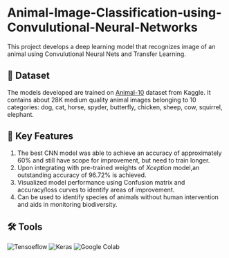 # Animal-Image-Classification-using-Convulutional-Neural-Networks
This project develops a deep learning model that recognizes image of an animal using Convulutional Neural Nets and Transfer Learning.
## 📁 Dataset
The models developed are trained on [Animal-10](https://www.kaggle.com/datasets/alessiocorrado99/animals10) dataset from Kaggle. It contains about 28K medium quality animal images belonging to 10 categories: dog, cat, horse, spyder, butterfly, chicken, sheep, cow, squirrel, elephant.
## 🔑 Key Features
1. The best CNN model was able to achieve an accuracy of approximately 60% and still have scope for improvement, but need to train longer.
2. Upon integrating with pre-trained weights of *Xception* model,an outstanding accuracy of 96.72% is achieved.
3. Visualized model performance using Confusion matrix and accuracy/loss curves to identify areas of improvement.
 4. Can be used to identify species of animals without human intervention and aids in monitoring biodiversity.
## 🛠️ Tools 
![Tensoeflow](https://github.com/user-attachments/assets/2ac0f886-1c91-4125-bada-db26f137a60b)
![Keras](https://github.com/user-attachments/assets/f81ce8a3-4b7b-493a-9eeb-cd4ac1c5ec65)
![Google Colab](https://github.com/user-attachments/assets/ac36c4c0-c8b5-440f-a45a-ad2a16168db7)
